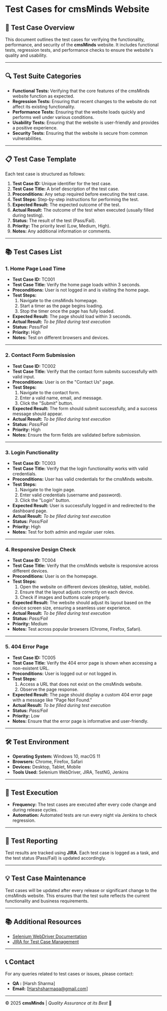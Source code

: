 # Test Cases for cmsMinds Website

## 🧪 **Test Case Overview**
This document outlines the test cases for verifying the functionality, performance, and security of the **cmsMinds** website. It includes functional tests, regression tests, and performance checks to ensure the website's quality and usability.

---

## 🔍 **Test Suite Categories**
- **Functional Tests:** Verifying that the core features of the cmsMinds website function as expected.
- **Regression Tests:** Ensuring that recent changes to the website do not affect its existing functionality.
- **Performance Tests:** Ensuring that the website loads quickly and performs well under various conditions.
- **Usability Tests:** Ensuring that the website is user-friendly and provides a positive experience.
- **Security Tests:** Ensuring that the website is secure from common vulnerabilities.

---

## 📋 **Test Case Template**
Each test case is structured as follows:

1. **Test Case ID:** Unique identifier for the test case.
2. **Test Case Title:** A brief description of the test case.
3. **Preconditions:** Any setup required before executing the test case.
4. **Test Steps:** Step-by-step instructions for performing the test.
5. **Expected Result:** The expected outcome of the test.
6. **Actual Result:** The outcome of the test when executed (usually filled during testing).
7. **Status:** The result of the test (Pass/Fail).
8. **Priority:** The priority level (Low, Medium, High).
9. **Notes:** Any additional information or comments.

---

## 📚 **Test Cases List**

### 1. **Home Page Load Time**

- **Test Case ID:** TC001
- **Test Case Title:** Verify the home page loads within 3 seconds.
- **Preconditions:** User is not logged in and is visiting the home page.
- **Test Steps:**
  1. Navigate to the cmsMinds homepage.
  2. Start a timer as the page begins loading.
  3. Stop the timer once the page has fully loaded.
- **Expected Result:** The page should load within 3 seconds.
- **Actual Result:** _To be filled during test execution_
- **Status:** _Pass/Fail_
- **Priority:** High
- **Notes:** Test on different browsers and devices.

---

### 2. **Contact Form Submission**

- **Test Case ID:** TC002
- **Test Case Title:** Verify that the contact form submits successfully with valid input.
- **Preconditions:** User is on the "Contact Us" page.
- **Test Steps:**
  1. Navigate to the contact form.
  2. Enter a valid name, email, and message.
  3. Click the "Submit" button.
- **Expected Result:** The form should submit successfully, and a success message should appear.
- **Actual Result:** _To be filled during test execution_
- **Status:** _Pass/Fail_
- **Priority:** High
- **Notes:** Ensure the form fields are validated before submission.

---

### 3. **Login Functionality**

- **Test Case ID:** TC003
- **Test Case Title:** Verify that the login functionality works with valid credentials.
- **Preconditions:** User has valid credentials for the cmsMinds website.
- **Test Steps:**
  1. Navigate to the login page.
  2. Enter valid credentials (username and password).
  3. Click the "Login" button.
- **Expected Result:** User is successfully logged in and redirected to the dashboard page.
- **Actual Result:** _To be filled during test execution_
- **Status:** _Pass/Fail_
- **Priority:** High
- **Notes:** Test for both admin and regular user roles.

---

### 4. **Responsive Design Check**

- **Test Case ID:** TC004
- **Test Case Title:** Verify that the cmsMinds website is responsive across different devices.
- **Preconditions:** User is on the homepage.
- **Test Steps:**
  1. Open the website on different devices (desktop, tablet, mobile).
  2. Ensure that the layout adjusts correctly on each device.
  3. Check if images and buttons scale properly.
- **Expected Result:** The website should adjust its layout based on the device screen size, ensuring a seamless user experience.
- **Actual Result:** _To be filled during test execution_
- **Status:** _Pass/Fail_
- **Priority:** Medium
- **Notes:** Test across popular browsers (Chrome, Firefox, Safari).

---

### 5. **404 Error Page**

- **Test Case ID:** TC005
- **Test Case Title:** Verify the 404 error page is shown when accessing a non-existent URL.
- **Preconditions:** User is logged out or not logged in.
- **Test Steps:**
  1. Access a URL that does not exist on the cmsMinds website.
  2. Observe the page response.
- **Expected Result:** The page should display a custom 404 error page with a message like "Page Not Found."
- **Actual Result:** _To be filled during test execution_
- **Status:** _Pass/Fail_
- **Priority:** Low
- **Notes:** Ensure that the error page is informative and user-friendly.

---

## 🛠 **Test Environment**
- **Operating System:** Windows 10, macOS 11
- **Browsers:** Chrome, Firefox, Safari
- **Devices:** Desktop, Tablet, Mobile
- **Tools Used:** Selenium WebDriver, JIRA, TestNG, Jenkins

---

## 🚀 **Test Execution**
- **Frequency:** The test cases are executed after every code change and during release cycles.
- **Automation:** Automated tests are run every night via Jenkins to check regression.

---

## 📝 **Test Reporting**
Test results are tracked using **JIRA**. Each test case is logged as a task, and the test status (Pass/Fail) is updated accordingly.

---

## 💡 **Test Case Maintenance**
Test cases will be updated after every release or significant change to the cmsMinds website. This ensures that the test suite reflects the current functionality and business requirements.

---

## 📚 **Additional Resources**
- [Selenium WebDriver Documentation](https://www.selenium.dev/documentation/en/webdriver/)
- [JIRA for Test Case Management](https://www.atlassian.com/software/jira)

---

## 📞 **Contact**
For any queries related to test cases or issues, please contact:
- **QA :** [Harsh Sharma]
- **Email:** [Harshsharmaqa@gmail.com]


---

© 2025 **cmsMinds** | *Quality Assurance at its Best* 🚀
